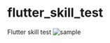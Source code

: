 # flutter_skill_test
Flutter skill test
![sample](https://user-images.githubusercontent.com/51457/124352937-17167c80-dc0c-11eb-864b-32a21f0c275e.jpg)
